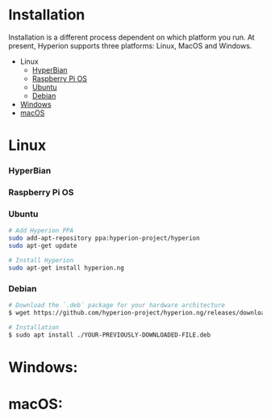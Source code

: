 # Installation

Installation is a different process dependent on which platform you run. At present, Hyperion supports three platforms: Linux, MacOS and Windows.

- Linux
  - [HyperBian](#HyperBian)
  - [Raspberry Pi OS](#Raspberry-Pi-OS)
  - [Ubuntu](#Ubuntu)
  - [Debian](#Debian)
- [Windows](#Windows)
- [macOS](#macOS)

# Linux
### HyperBian

### Raspberry Pi OS

### Ubuntu

```bash
# Add Hyperion PPA
sudo add-apt-repository ppa:hyperion-project/hyperion
sudo apt-get update

# Install Hyperion
sudo apt-get install hyperion.ng
```

### Debian

```bash
# Download the `.deb` package for your hardware architecture
$ wget https://github.com/hyperion-project/hyperion.ng/releases/download/2.0.0-alpha.9/Hyperion-2.0.0-alpha.9-Linux-x86_64.deb

# Installation
$ sudo apt install ./YOUR-PREVIOUSLY-DOWNLOADED-FILE.deb
```

# Windows:

# macOS:
